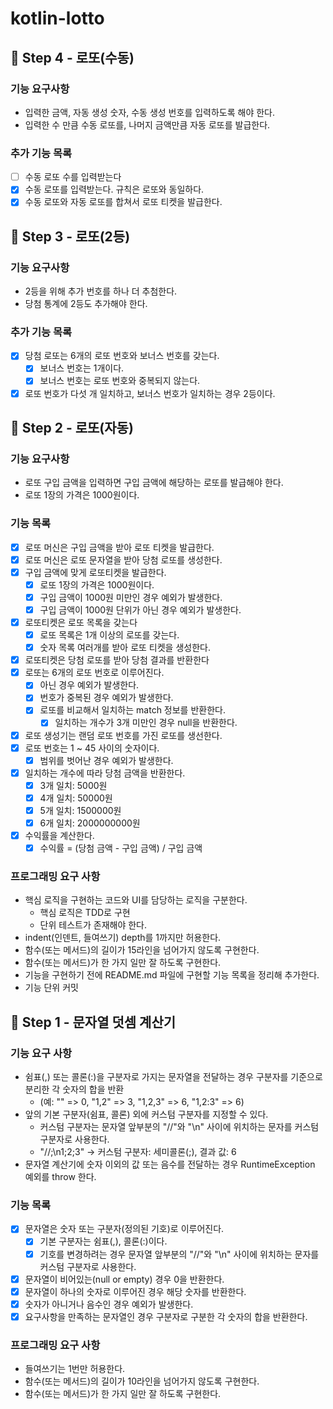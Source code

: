 # kotlin-lotto

## 🚀 Step 4 - 로또(수동)

### 기능 요구사항
- 입력한 금액, 자동 생성 숫자, 수동 생성 번호를 입력하도록 해야 한다.
- 입력한 수 만큼 수동 로또를, 나머지 금액만큼 자동 로또를 발급한다.

### 추가 기능 목록
- [ ] 수동 로또 수를 입력받는다
- [X] 수동 로또를 입력받는다. 규칙은 로또와 동일하다.
- [X] 수동 로또와 자동 로또를 합쳐서 로또 티켓을 발급한다.

## 🚀 Step 3 - 로또(2등)

### 기능 요구사항

- 2등을 위해 추가 번호를 하나 더 추첨한다.
- 당첨 통계에 2등도 추가해야 한다.

### 추가 기능 목록

- [X] 당첨 로또는 6개의 로또 번호와 보너스 번호를 갖는다.
    - [X] 보너스 번호는 1개이다.
    - [X] 보너스 번호는 로또 번호와 중복되지 않는다.
- [X] 로또 번호가 다섯 개 일치하고, 보너스 번호가 일치하는 경우 2등이다.

## 🚀 Step 2 - 로또(자동)

### 기능 요구사항

- 로또 구입 금액을 입력하면 구입 금액에 해당하는 로또를 발급해야 한다.
- 로또 1장의 가격은 1000원이다.

### 기능 목록

- [X] 로또 머신은 구입 금액을 받아 로또 티켓을 발급한다.
- [X] 로또 머신은 로또 문자열을 받아 당첨 로또를 생성한다.
- [X] 구입 금액에 맞게 로또티켓을 발급한다.
    - [X] 로또 1장의 가격은 1000원이다.
    - [X] 구입 금액이 1000원 미만인 경우 예외가 발생한다.
    - [X] 구입 금액이 1000원 단위가 아닌 경우 예외가 발생한다.
- [X] 로또티켓은 로또 목록을 갖는다
    - [X] 로또 목록은 1개 이상의 로또를 갖는다.
    - [X] 숫자 목록 여러개를 받아 로또 티켓을 생성한다.
- [X] 로또티켓은 당첨 로또를 받아 당첨 결과를 반환한다
- [X] 로또는 6개의 로또 번호로 이루어진다.
    - [X] 아닌 경우 예외가 발생한다.
    - [X] 번호가 중복된 경우 예외가 발생한다.
    - [X] 로또를 비교해서 일치하는 match 정보를 반환한다.
        - [X] 일치하는 개수가 3개 미만인 경우 null을 반환한다.
- [X] 로또 생성기는 랜덤 로또 번호를 가진 로또를 생선한다.
- [X] 로또 번호는 1 ~ 45 사이의 숫자이다.
    - [X] 범위를 벗어난 경우 예외가 발생한다.
- [X] 일치하는 개수에 따라 당첨 금액을 반환한다.
    - [X] 3개 일치: 5000원
    - [X] 4개 일치: 50000원
    - [X] 5개 일치: 1500000원
    - [X] 6개 일치: 2000000000원
- [X] 수익률을 계산한다.
    - [X] 수익률 = (당첨 금액 - 구입 금액) / 구입 금액

### 프로그래밍 요구 사항

- 핵심 로직을 구현하는 코드와 UI를 담당하는 로직을 구분한다.
    - 핵심 로직은 TDD로 구현
    - 단위 테스트가 존재해야 한다.
- indent(인덴트, 들여쓰기) depth를 1까지만 허용한다.
- 함수(또는 메서드)의 길이가 15라인을 넘어가지 않도록 구현한다.
- 함수(또는 메서드)가 한 가지 일만 잘 하도록 구현한다.
- 기능을 구현하기 전에 README.md 파일에 구현할 기능 목록을 정리해 추가한다.
- 기능 단위 커밋

## 🚀 Step 1 - 문자열 덧셈 계산기

### 기능 요구 사항

- 쉼표(,) 또는 콜론(:)을 구분자로 가지는 문자열을 전달하는 경우 구분자를 기준으로 분리한 각 숫자의 합을 반환
    - (예: "" => 0, "1,2" => 3, "1,2,3" => 6, "1,2:3" => 6)
- 앞의 기본 구분자(쉼표, 콜론) 외에 커스텀 구분자를 지정할 수 있다.
    - 커스텀 구분자는 문자열 앞부분의 "//"와 "\n" 사이에 위치하는 문자를 커스텀 구분자로 사용한다.
    - "//;\n1;2;3" -> 커스텀 구분자: 세미콜론(;), 결과 값: 6
- 문자열 계산기에 숫자 이외의 값 또는 음수를 전달하는 경우 RuntimeException 예외를 throw 한다.

### 기능 목록

- [X] 문자열은 숫자 또는 구분자(정의된 기호)로 이루어진다.
    - [X] 기본 구분자는 쉼표(,), 콜론(:)이다.
    - [X] 기호를 변경하려는 경우 문자열 앞부분의 "//"와 "\n" 사이에 위치하는 문자를 커스텀 구분자로 사용한다.
- [X] 문자열이 비어있는(null or empty) 경우 0을 반환한다.
- [X] 문자열이 하나의 숫자로 이루어진 경우 해당 숫자를 반환한다.
- [X] 숫자가 아니거나 음수인 경우 예외가 발생한다.
- [X] 요구사항을 만족하는 문자열인 경우 구분자로 구분한 각 숫자의 합을 반환한다.

### 프로그래밍 요구 사항

- 들여쓰기는 1번만 허용한다.
- 함수(또는 메서드)의 길이가 10라인을 넘어가지 않도록 구현한다.
- 함수(또는 메서드)가 한 가지 일만 잘 하도록 구현한다.
